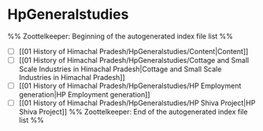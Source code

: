 # HpGeneralstudies
%% Zoottelkeeper: Beginning of the autogenerated index file list  %%
- [ ]  [[01 History of Himachal Pradesh/HpGeneralstudies/Content|Content]]
- [ ]  [[01 History of Himachal Pradesh/HpGeneralstudies/Cottage and Small Scale Industries in Himachal Pradesh|Cottage and Small Scale Industries in Himachal Pradesh]]
- [ ]  [[01 History of Himachal Pradesh/HpGeneralstudies/HP Employment generation|HP Employment generation]]
- [ ]  [[01 History of Himachal Pradesh/HpGeneralstudies/HP Shiva Project|HP Shiva Project]]
%% Zoottelkeeper: End of the autogenerated index file list  %%